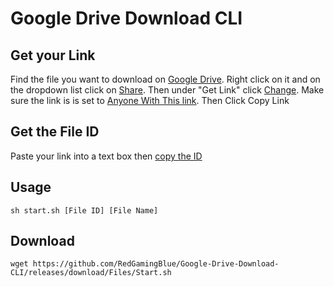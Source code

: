 # Google Drive Download CLI
## Get your Link
Find the file you want to download on [Google Drive](https://drive.google.com/).
Right click on it and on the dropdown list click on [Share](https://pasteboard.co/JTfKhqV.png).
Then under "Get Link" click [Change](https://pasteboard.co/JTfLCeY.png).
Make sure the link is is set to [Anyone With This link](https://pasteboard.co/JTfMXB3.png).
Then Click Copy Link
## Get the File ID
Paste your link into a text box then [copy the ID](https://pasteboard.co/JTfPXac.png)
## Usage
```
sh start.sh [File ID] [File Name]
```
## Download
```
wget https://github.com/RedGamingBlue/Google-Drive-Download-CLI/releases/download/Files/Start.sh
```
